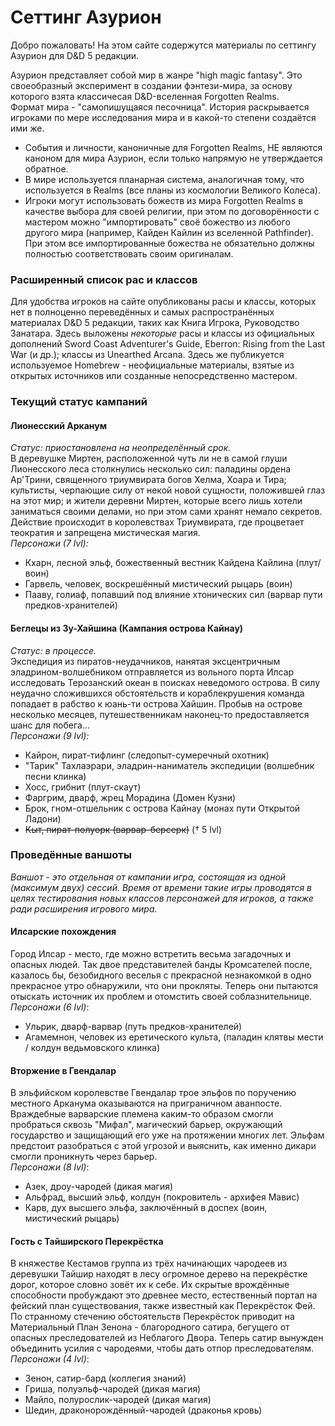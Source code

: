 # Сеттинг Азурион

Добро пожаловать! На этом сайте содержутся материалы по сеттингу Азурион для D&D 5 редакции.

Азурион представляет собой мир в жанре "high magic fantasy". Это своеобразный эксперимент в создании фэнтези-мира, за основу которого взята классичесая D&D-вселенная Forgotten Realms.  
Формат мира - "самопишущаяся песочница". История раскрывается игроками по мере исследования мира и в какой-то степени создаётся ими же.
- События и личности, каноничные для Forgotten Realms, НЕ являются каноном для мира Азурион, если только напрямую не утверждается обратное.
- В мире используется планарная система, аналогичная тому, что используется в Realms (все планы из космологии Великого Колеса).
- Игроки могут использовать божеств из мира Forgotten Realms в качестве выбора для своей религии, при этом по договорённости с
  мастером можно "импортировать" своё божество из любого другого мира (например, Кайден Кайлин из вселенной Pathfinder). При этом все импортированные
  божества не обязательно должны полностью соответствовать своим оригиналам.

### Расширенный список рас и классов
Для удобства игроков на сайте опубликованы расы и классы, которых нет в полноценно переведённых и самых распространённых материалах
D&D 5 редакции, таких как Книга Игрока, Руководство Занатара. Здесь выложены _некоторые_ расы и классы из официальных дополнений Sword Coast
Adventurer's Guide, Eberron: Rising from the Last War (и др.); классы из Unearthed Arcana. Здесь же публикуется используемое Homebrew - неофициальные материалы, взятые из открытых источников или созданные непосредственно мастером.

### Текущий статус кампаний
#### Лионесский Арканум
_Статус: приостановлена на неопределённый срок._  
В деревушке Миртен, расположенной чуть ли не в самой глуши Лионесского леса столкнулись несколько сил: паладины ордена Ар'Трини,
священного триумвирата богов Хелма, Хоара и Тира; культисты, черпающие силу от некой новой сущности, положившей глаз на этот мир; и жители деревни Миртен,
которые всего лишь хотели заниматься своими делами, но при этом сами хранят немало секретов. Действие происходит в королевствах Триумвирата, где процветает теократия и запрещена мистическая магия.  
_Персонажи (7 lvl):_
- Кхарн, лесной эльф, божественный вестник Кайдена Кайлина (плут/воин)
- Гарвель, человек, воскрешённый мистический рыцарь (воин)
- Пааву, голиаф, попавший под влияние хтонических сил (варвар пути предков-хранителей)

#### Беглецы из Зу-Хайшина (Кампания острова Кайнау)
_Статус: в процессе._  
Экспедиция из пиратов-неудачников, нанятая эксцентричным эладрином-волшебником отправляется из вольного порта Илсар исследовать Терозанский океан в поисках неведомого острова. В силу неудачно сложившихся обстоятельств и кораблекрушения команда попадает в рабство к юань-ти острова Хайшин. Пробыв на острове несколько месяцев, путешественникам наконец-то предоставляется шанс для побега...  
_Персонажи (9 lvl):_
- Кайрон, пират-тифлинг (следопыт-сумеречный охотник)
- "Тарик" Тахлаэрари, эладрин-наниматель экспедиции (волшебник песни клинка)
- Хосс, грибнит (плут-скаут)
- Фаргрим, дварф, жрец Морадина (Домен Кузни)
- Брок, гном-отшельник с острова Кайнау (монах пути Открытой Ладони)
- ~~Кыт, пират-полуорк (варвар-берсерк)~~  († 5 lvl)

### Проведённые ваншоты
_Ваншот - это отдельная от кампании игра, состоящая из одной (максимум двух) сессий. Время от времени такие игры проводятся в целях тестирования новых классов персонажей для игроков, а также ради расширения игрового мира._
#### Илсарские похождения
Город Илсар - место, где можно встретить весьма загадочных и опасных людей. Так двое представителей банды Кромсателей после, казалось бы, безобидного веселья с прекрасной незнакомкой в одно прекрасное утро обнаружили, что они прокляты. Теперь они пытаются отыскать источник их проблем и отомстить своей соблазнительнице.  
_Персонажи (6 lvl)_:
- Ульрик, дварф-варвар (путь предков-хранителей)
- Агамемнон, человек из еретического культа, (паладин клятвы мести / колдун ведьмовского клинка)

#### Вторжение в Гвендалар
В эльфийском королевстве Гвендалар трое эльфов по поручению местного Арканума оказываются на приграничном аванпосте.
Враждебные варварские племена каким-то образом смогли пробраться сквозь "Мифал", магический барьер, окружающий государство и защищающий его уже на
протяжении многих лет. Эльфам предстоит разобраться с этой угрозой и выяснить, как именно дикари смогли проникнуть через барьер.  
_Персонажи (8 lvl)_:
- Азек, дроу-чародей (дикая магия)
- Альфрад, высший эльф, колдун (покровитель - архифея Мавис)
- Карв, дух высшего эльфа, заключённый в доспех (воин, мистический рыцарь)

#### Гость с Тайширского Перекрёстка
В княжестве Кестамов группа из трёх начинающих чародеев из деревушки Тайшир находят в лесу огромное дерево на перекрёстке дорог, которое словно зовёт их к себе. Их скрытые врождённые способности пробуждают это древнее место, естественный портал на фейский план существования, также известный как Перекрёсток Фей. По странному стечению обстоятельств Перекрёсток приводит на Материальный План Зенона - благородного сатира, бегущего от опасных преследователей из Неблагого Двора. Теперь сатир вынужден объединить усилия с чародеями, чтобы дать отпор преследователям.  
_Персонажи (4 lvl)_:
- Зенон, сатир-бард (коллегия знаний)
- Гриша, полуэльф-чародей (дикая магия)
- Майло, полурослик-чародей (дикая магия)
- Шедин, драконорождённый-чародей (драконья кровь)